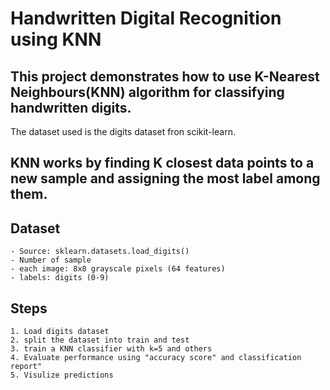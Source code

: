 # Handwritten Digital Recognition using KNN
## This project demonstrates how to use K-Nearest Neighbours(KNN) algorithm for classifying handwritten digits.

The dataset used is the digits dataset fron scikit-learn.

## KNN works by finding K closest data points to a new sample and assigning the most label among them.

## Dataset
    - Source: sklearn.datasets.load_digits()
    - Number of sample
    - each image: 8x8 grayscale pixels (64 features)
    - labels: digits (0-9)

## Steps
    1. Load digits dataset
    2. split the dataset into train and test
    3. train a KNN classifier with k=5 and others
    4. Evaluate performance using "accuracy score" and classification report"
    5. Visulize predictions

